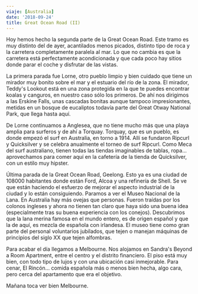 ```yaml
---
viaje: [Australia]
date: '2018-09-24'
title: Great Ocean Road (II)
---
```

Hoy hemos hecho la segunda parte de la Great Ocean Road. Este tramo es muy distinto del de ayer, acantilados menos picados, distinto tipo de roca y la carretera completamente paralela al mar. Lo que no cambia es que la carretera está perfectamente acondicionada y que cada poco hay sitios donde parar el coche y disfrutar de las vistas. 

La primera parada fue Lorne, otro pueblo limpio y bien cuidado que tiene un mirador muy bonito sobre el mar y el estuario del río de la zona. El mirador, Teddy's Lookout está en una zona protegida en la que te puedes encontrar koalas y canguros, en nuestro caso sólo los primeros. De ahí nos dirigimos a las Erskine Falls, unas cascadas bonitas aunque tampoco impresionantes, metidas en un bosque de eucaliptos todavía parte del Great Otway National Park, que llega hasta aquí.

De Lorne continuamos a Anglesea, que no tiene mucho más que una playa amplia para surferos y de ahí a Torquay. Torquay, que es un pueblo, es donde empezó el surf en Australia, en torno a 1914. Allí se fundaron Ripcurl y Quicksilver y se celebra anualmente el torneo de surf Ripcurl. Como Meca del surf australiano, tienen todas las tiendas imaginables de tablas, ropa... aprovechamos para comer aquí en la cafetería de la tienda de Quicksilver, con un estilo muy hipster.  

Última parada de la Great Ocean Road, Geelong. Esto ya es una ciudad de 108000 habitantes donde están Ford, Alcoa y una refinería de Shell. Se ve que están haciendo el esfuerzo de mejorar el aspecto industrial de la ciudad y lo están consiguiendo. Paramos a ver el Museo Nacional de la Lana. En Australia hay más ovejas que personas. Fueron traídas por los colonos ingleses y ahora no tienen tan claro que haya sido una buena idea (especialmente tras su buena experiencia con los conejos). Descubrimos que la lana merina famosa en el mundo entero, es de origen español y que la de aquí, es mezcla de española con irlandesa. El museo tiene como gran parte del personal voluntarios jubilados, que tejen o manejan máquinas de principios del siglo XX que tejen alfombras.

Para acabar el día llegamos a Melbourne. Nos alojamos en Sandra's Beyond a Room Apartment, entre el centro y el distrito financiero. El piso está muy bien, con todo tipo de lujos y con una ubicación casi inmejorable. Para cenar, El Rincón... comida española más o menos bien hecha, algo cara, pero cerca del apartamento que era el objetivo.

Mañana toca ver bien Melbourne. 

